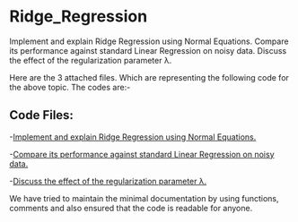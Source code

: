 # Ridge_Regression
Implement and explain Ridge Regression using Normal Equations. Compare its performance against standard Linear Regression on noisy data. Discuss the effect of the regularization parameter λ.

Here are the 3 attached files. Which are representing the following code for the above topic. The codes are:-

## Code Files:

-[Implement and explain Ridge Regression using Normal Equations.](temp.cpp)

-[Compare its performance against standard Linear Regression on noisy data.](RR_Performance.cpp)

-[Discuss the effect of the regularization parameter λ.](oooo.cpp)

We have tried to maintain the minimal documentation by using functions, comments and also ensured that the code is readable for anyone.